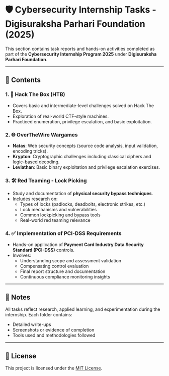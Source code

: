 # 🛡️ Cybersecurity Internship Tasks - Digisuraksha Parhari Foundation (2025)

This section contains task reports and hands-on activities completed as part of the **Cybersecurity Internship Program 2025** under **Digisuraksha Parhari Foundation**.

---

## 📁 Contents

### 1. 🧠 Hack The Box (HTB)
- Covers basic and intermediate-level challenges solved on Hack The Box.
-  Exploration of real-world CTF-style machines.
- Practiced enumeration, privilege escalation, and basic exploitation.

### 2. 🌐 OverTheWire Wargames
- **Natas**: Web security concepts (source code analysis, input validation, encoding tricks).
- **Krypton**: Cryptographic challenges including classical ciphers and logic-based decoding.
- **Leviathan**: Basic binary exploitation and privilege escalation exercises.

### 3. 🛠️ Red Teaming - Lock Picking
- Study and documentation of **physical security bypass techniques**.
- Includes research on:
  - Types of locks (padlocks, deadbolts, electronic strikes, etc.)
  - Lock mechanisms and vulnerabilities
  - Common lockpicking and bypass tools
  - Real-world red teaming relevance

### 4. ✅ Implementation of PCI-DSS Requirements
- Hands-on application of **Payment Card Industry Data Security Standard (PCI-DSS)** controls.
- Involves:
  - Understanding scope and assessment validation
  - Compensating control evaluation
  - Final report structure and documentation
  - Continuous compliance monitoring insights

---

## 📌 Notes

All tasks reflect research, applied learning, and experimentation during the internship. Each folder contains:
- Detailed write-ups
- Screenshots or evidence of completion
- Tools used and methodologies followed

---

## 📄 License

This project is licensed under the [MIT License](../LICENSE).
